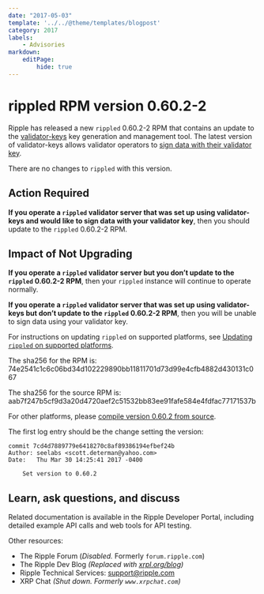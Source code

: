 ```yaml
---
date: "2017-05-03"
template: '../../@theme/templates/blogpost'
category: 2017
labels:
    - Advisories
markdown:
    editPage:
        hide: true
---
```

# rippled RPM version 0.60.2-2

Ripple has released a new `rippled` 0.60.2-2 RPM that contains an update to the [validator-keys](https://github.com/ripple/validator-keys-tool/blob/master/doc/validator-keys-tool-guide.md#validator-keys) key generation and management tool. The latest version of validator-keys allows validator operators to [sign data with their validator key](https://github.com/ripple/validator-keys-tool/blob/master/doc/validator-keys-tool-guide.md#signing).

There are no changes to `rippled` with this version.

## Action Required

**If you operate a `rippled` validator server that was set up using validator-keys and would like to sign data with your validator key**, then you should update to the `rippled` 0.60.2-2 RPM.

## Impact of Not Upgrading

**If you operate a `rippled` validator server but you don’t update to the `rippled` 0.60.2-2 RPM**, then your `rippled` instance will continue to operate normally. 

**If you operate a `rippled` validator server that was set up using validator-keys but don’t update to the `rippled` 0.60.2-2 RPM**, then you will be unable to sign data using your validator key.

For instructions on updating `rippled` on supported platforms, see [Updating `rippled` on supported platforms](/docs/infrastructure/installation/update-rippled-automatically-on-linux).

The sha256 for the RPM is: 74e2541c1c6c06bd34d102229890bb11811701d73d99e4cfb4882d430131c067

The sha256 for the source RPM is: aab7f247b5cf9d3a20d4720aef2c51532bb83ee91fafe584e4fdfac77171537b

For other platforms, please [compile version 0.60.2 from source](https://github.com/XRPLF/rippled/tree/0.60.2/Builds).

The first log entry should be the change setting the version:

```text
commit 7cd4d7889779e6418270c8af89386194efbef24b
Author: seelabs <scott.determan@yahoo.com>
Date:   Thu Mar 30 14:25:41 2017 -0400

    Set version to 0.60.2
```


## Learn, ask questions, and discuss
Related documentation is available in the Ripple Developer Portal, including detailed example API calls and web tools for API testing.

Other resources:

* The Ripple Forum (_Disabled._ Formerly `forum.ripple.com`)
* The Ripple Dev Blog _(Replaced with [xrpl.org/blog](https://xrpl.org/blog/))_
* Ripple Technical Services: support@ripple.com
* XRP Chat _(Shut down. Formerly `www.xrpchat.com`)_

